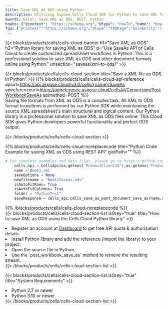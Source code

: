 ```yaml
---
title: Save XML as ODS using Python 
description: Utilizing Aspose.Cells Cloud SDK for Python to save XML format file as ODS format file. 
kwords: Excel, Save XML as ODS, REST, Python
howto: {"@context": "https://schema.org","@type": "HowTo","name": "How to save XML as ODS using the Cells Cloud Python library.","description": "How to save XML as ODS using the Cells Cloud Python library.","image": {"@type": "ImageObject"},"url": "/python/saveas/xml-to-ods/","step": [{ "@type": "HowToStep","name": "How to save XML as ODS using the Cells Cloud Python library. step 1", "image": {"@type": "ImageObject",},"url": "/python/saveas/xml-to-ods/","text": "Register an account at <a href='https://dashboard.aspose.cloud/'>Dashboard</a> to get free API quota & authorization details",},{ "@type": "HowToStep","name": "How to save XML as ODS using the Cells Cloud Python library. step 1", "image": {"@type": "ImageObject",},"url": "/python/saveas/xml-to-ods/","text": "Install Python library and add the reference (import the library) to your project.",},{ "@type": "HowToStep","name": "How to save XML as ODS using the Cells Cloud Python library. step 1", "image": {"@type": "ImageObject",},"url": "/python/saveas/xml-to-ods/","text": "Open the source file in Python.",},{ "@type": "HowToStep","name": "How to save XML as ODS using the Cells Cloud Python library. step 1", "image": {"@type": "ImageObject",},"url": "/python/saveas/xml-to-ods/","text": "Use the `post_workbook_save_as` method to retrieve the resulting stream.",}, ],"supply": {"@type": "HowToSupply","name": "document"},"tool": [{"@type": "HowToTool","name": "PyCharm, Visual Studio Code, Sublime, Eclipse"},{"@type": "HowToTool","name": "Aspose Cells"}],"totalTime": "PT6M"}
fqa: {"@context":"https://schema.org","@type":"FAQPage","mainEntity":[{"@type":"Question","name":"Why save file as other formats file in C# using REST API?","acceptedAnswer":{"@type":"Answer","text":"Documents are encoded in many ways, and some files may be incompatible with the software you use. To open and read such files, just save them as appropriate file formats.<br/><ol><li>Install .NET SDK and add the reference (import the library) to your project.</li><li>Open the source file in C# using REST API.</li><li>Call the PostWorkbookSaveAsRequest() method, passing an output filename with required extension.</li><li>Get the result of save as a separate file.</li></ol>"}},{"@type":"Question","name":"What file formats can I save as with your C# library?","acceptedAnswer":{"@type":"Answer","text":"We support a variety of file formats for conversion using .NET library, including XLSX, Excel, xls , PDF, CSV, HTML, Markdown, XML, PNG, JPG, TIFF, Json, TXT and many more."}},{"@type":"Question","name":"What is the maximum allowed file size for conversion using this .NET library?","acceptedAnswer":{"@type":"Answer","text":"There are no file size limits for format conversions using .NET library."}}]}
---
```



{{< blocks/products/cells/cells-cloud-banner h1="Save XML as ODS" h2="Python library for saving XML as ODS" p="Use SaveAs API of Cells Cloud to create customized spreadsheet workflows in Python. This is a professional solution to save XML as ODS and other document formats online using Python." urlsection="saveas/xml-to-ods/" >}}

{{< blocks/products/cells/cells-cloud-section  title="Save a XML file as ODS in Python" >}}
{{% blocks/products/cells/cells-cloud-api-reference  apiurl=https://api.aspose.cloud/v3.0/cells/{name}/SaveAs  apireferenceurl=https://apireference.aspose.cloud/cells/#/Conversion/PostWorkbookSaveAs  apimethod=POST %}}
<br/>
Saving file formats from XML as ODS is a complex task. All XML to ODS format transitions is performed by our Python SDK while maintaining the source XML spreadsheet's main structural and logical content. Our Python library is a professional solution to save XML as ODS files online. This Cloud SDK gives Python developers powerful functionality and perfect ODS output.

{{< /blocks/products/cells/cells-cloud-section >}}

{{% blocks/products/cells/cells-cloud-noreplacecode title="Python Code Example for saving XML as ODS using REST API" gistPath="" %}}
  
```python
# For complete examples and data files, please go to https://github.com/aspose-cells-cloud/aspose-cells-cloud-python/
    cells_api = CellsApi(os.getenv('ProductClientId'),os.getenv('ProductClientSecret'))
    name ='Book1.xml'    
    saveOptions = None
    newfilename = "Book1Saveas.ods"
    isAutoFitRows= True
    isAutoFitColumns= True
    folder = "PythonTest"
    saveResponse = cells_api.cells_save_as_post_document_save_as(name,save_options=saveOptions, newfilename=(folder +'/' + newfilename),folder=folder)
```
  
{{% /blocks/products/cells/cells-cloud-noreplacecode  %}}
<br/>
{{< blocks/products/cells/cells-cloud-section-list isGrey="true"  title="How to save XML as ODS using the Cells Cloud Python library." >}}
<li>Register an account at <a href="https://dashboard.aspose.cloud/">Dashboard</a> to get free API quota & authorization details</li>
<li>Install Python library and add the reference (import the library) to your project.</li>
<li>Open the source file in Python.</li>
<li>Use the `post_workbook_save_as` method to retrieve the resulting stream.</li>
{{< /blocks/products/cells/cells-cloud-section-list >}}

{{< blocks/products/cells/cells-cloud-section-list isGrey="true"  title="System Requirements" >}}
<li>Python 2.7 or newer</li>
<li>Python 3.10 or newer</li>
{{< /blocks/products/cells/cells-cloud-section-list >}}
